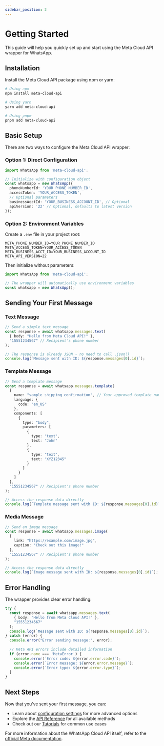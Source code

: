 ```yaml
---
sidebar_position: 2
---
```


# Getting Started

This guide will help you quickly set up and start using the Meta Cloud API wrapper for WhatsApp.

## Installation

Install the Meta Cloud API package using npm or yarn:

```bash
# Using npm
npm install meta-cloud-api

# Using yarn
yarn add meta-cloud-api

# Using pnpm
pnpm add meta-cloud-api
```

## Basic Setup

There are two ways to configure the Meta Cloud API wrapper:

### Option 1: Direct Configuration

```typescript
import WhatsApp from 'meta-cloud-api';

// Initialize with configuration object
const whatsapp = new WhatsApp({
  phoneNumberId: 'YOUR_PHONE_NUMBER_ID',
  accessToken: 'YOUR_ACCESS_TOKEN',
  // Optional parameters
  businessAcctId: 'YOUR_BUSINESS_ACCOUNT_ID', // Optional
  apiVersion: '22' // Optional, defaults to latest version
});
```

### Option 2: Environment Variables

Create a `.env` file in your project root:

```
META_PHONE_NUMBER_ID=YOUR_PHONE_NUMBER_ID
META_ACCESS_TOKEN=YOUR_ACCESS_TOKEN
META_BUSINESS_ACCT_ID=YOUR_BUSINESS_ACCOUNT_ID
META_API_VERSION=22
```

Then initialize without parameters:

```typescript
import WhatsApp from 'meta-cloud-api';

// The wrapper will automatically use environment variables
const whatsapp = new WhatsApp();
```

## Sending Your First Message

### Text Message

```typescript
// Send a simple text message
const response = await whatsapp.messages.text(
  { body: "Hello from Meta Cloud API!" },
  "15551234567" // Recipient's phone number
);

// The response is already JSON - no need to call .json()
console.log(`Message sent with ID: ${response.messages[0].id}`);
```

### Template Message

```typescript
// Send a template message
const response = await whatsapp.messages.template(
  {
    name: "sample_shipping_confirmation", // Your approved template name
    language: {
      code: "en_US"
    },
    components: [
      {
        type: "body",
        parameters: [
          {
            type: "text",
            text: "John"
          },
          {
            type: "text",
            text: "XYZ12345"
          }
        ]
      }
    ]
  },
  "15551234567" // Recipient's phone number
);

// Access the response data directly
console.log(`Template message sent with ID: ${response.messages[0].id}`);
```

### Media Message

```typescript
// Send an image message
const response = await whatsapp.messages.image(
  {
    link: "https://example.com/image.jpg",
    caption: "Check out this image!"
  },
  "15551234567" // Recipient's phone number
);

// Access the response data directly
console.log(`Image message sent with ID: ${response.messages[0].id}`);
```

## Error Handling

The wrapper provides clear error handling:

```typescript
try {
  const response = await whatsapp.messages.text(
    { body: "Hello from Meta Cloud API!" },
    "15551234567"
  );
  console.log(`Message sent with ID: ${response.messages[0].id}`);
} catch (error) {
  console.error("Error sending message:", error);
  
  // Meta API errors include detailed information
  if (error.name === 'MetaError') {
    console.error(`Error code: ${error.error.code}`);
    console.error(`Error message: ${error.error.message}`);
    console.error(`Error type: ${error.error.type}`);
  }
}
```

## Next Steps

Now that you've sent your first message, you can:

- Learn about [configuration settings](./settings.md) for more advanced options
- Explore the [API Reference](./api-reference/template-api.md) for all available methods
- Check out our [Tutorials](./tutorials/sending-messages.md) for common use cases

For more information about the WhatsApp Cloud API itself, refer to the [official Meta documentation](https://developers.facebook.com/docs/whatsapp/cloud-api/).
